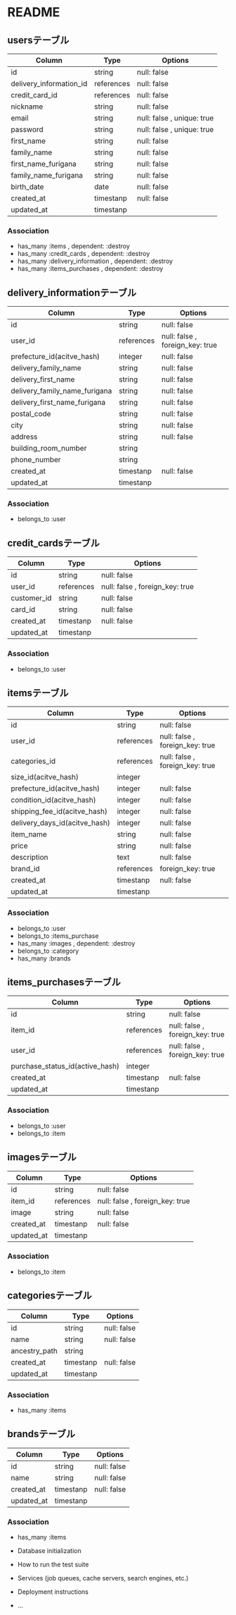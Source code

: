 # README

<!-- active_hashで作成するデータ郡については以下判断で処理 -->
<!-- テーブルは作成しない／Associationにも記述しない／Colum,Type,Optionは記述する -->

## usersテーブル
|Column|Type|Options|
|------|----|-------|
|id                             |string|null: false|
|delivery_information_id        |references|null: false|
|credit_card_id                 |references|null: false|
|nickname                       |string|null: false|
|email                          |string|null: false , unique: true|
|password                       |string|null: false , unique: true|
|first_name                     |string|null: false|
|family_name                    |string|null: false|
|first_name_furigana            |string|null: false|
|family_name_furigana           |string|null: false|
|birth_date                     |date|null: false|
|created_at                     |timestanp|null: false|
|updated_at                     |timestanp||
### Association
- has_many :items , dependent: :destroy
- has_many :credit_cards , dependent: :destroy
- has_many :delivery_information , dependent: :destroy
- has_many :items_purchases , dependent: :destroy


## delivery_informationテーブル
|Column|Type|Options|
|------|----|-------|
|id                             |string|null: false|
|user_id                        |references|null: false , foreign_key: true|
|prefecture_id(acitve_hash)     |integer|null: false|
|delivery_family_name           |string|null: false|
|delivery_first_name            |string|null: false|
|delivery_family_name_furigana  |string|null: false|
|delivery_first_name_furigana   |string|null: false|
|postal_code                    |string|null: false|
|city                           |string|null: false|
|address                        |string|null: false|
|building_room_number           |string||
|phone_number                   |string||
|created_at                     |timestanp|null: false|
|updated_at                     |timestanp||
### Association
- belongs_to :user


## credit_cardsテーブル
|Column|Type|Options|
|------|----|-------|
|id                             |string|null: false|
|user_id                        |references|null: false , foreign_key: true|
|customer_id                    |string|null: false|
|card_id                        |string|null: false|
|created_at                     |timestanp|null: false|
|updated_at                     |timestanp||
### Association
- belongs_to :user


## itemsテーブル
|Column|Type|Options|
|------|----|-------|
|id                             |string|null: false|
|user_id                        |references|null: false , foreign_key: true|
|categories_id                  |references|null: false , foreign_key: true|
|size_id(acitve_hash)           |integer||
|prefecture_id(acitve_hash)     |integer|null: false|
|condition_id(acitve_hash)      |integer|null: false|
|shipping_fee_id(acitve_hash)   |integer|null: false|
|delivery_days_id(acitve_hash)  |integer|null: false|
|item_name                      |string|null: false|
|price                          |string|null: false|
|description                    |text|null: false|
|brand_id                       |references|foreign_key: true|
|created_at                     |timestanp|null: false|
|updated_at                     |timestanp||
### Association
- belongs_to :user
- belongs_to :items_purchase
- has_many :images , dependent: :destroy
- belongs_to :category
- has_many :brands

## items_purchasesテーブル
|Column|Type|Options|
|------|----|-------|
|id                             |string|null: false|
|item_id                        |references|null: false , foreign_key: true|
|user_id                        |references|null: false , foreign_key: true|
|purchase_status_id(active_hash)|integer||
|created_at                     |timestanp|null: false|
|updated_at                     |timestanp||
### Association
- belongs_to :user
- belongs_to :item

## imagesテーブル
|Column|Type|Options|
|------|----|-------|
|id                             |string|null: false|
|item_id                        |references|null: false , foreign_key: true|
|image               　         |string|null: false|
|created_at                     |timestanp|null: false|
|updated_at                     |timestanp||
### Association
- belongs_to :item


## categoriesテーブル
|Column|Type|Options|
|------|----|-------|
|id                             |string|null: false|
|name                  |string|null: false|
|ancestry_path                  |string||
|created_at                     |timestanp|null: false|
|updated_at                     |timestanp||
### Association
- has_many :items

## brandsテーブル
|Column|Type|Options|
|------|----|-------|
|id                             |string|null: false|
|name                           |string|null: false|
|created_at                     |timestanp|null: false|
|updated_at                     |timestanp||
### Association
- has_many :items

* Database initialization

* How to run the test suite

* Services (job queues, cache servers, search engines, etc.)

* Deployment instructions

* ...

<!-- こっち -->